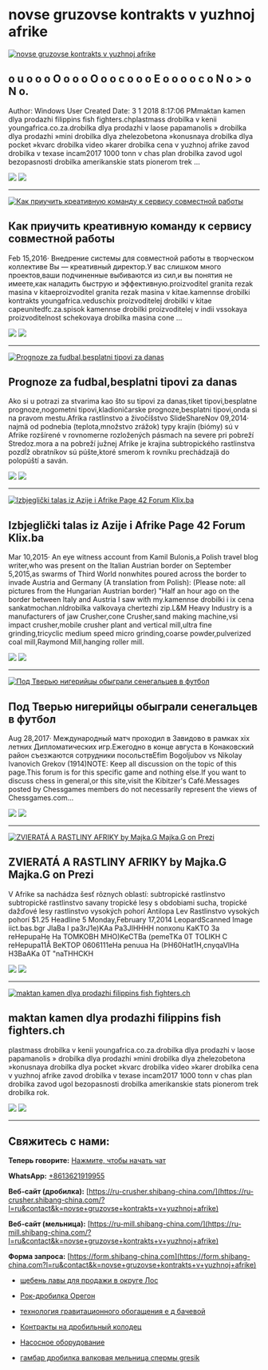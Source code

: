 # novse gruzovse kontrakts v yuzhnoj afrike

<a href="https://swt.shibang-china.com/?l=ru&img&k=novse+gruzovse+kontrakts+v+yuzhnoj+afrike" target="_blank">![novse gruzovse kontrakts v yuzhnoj afrike](http://static.shibang-china.com/all-800x300/269.jpg)</a>

## o u o o o O o o o O o o c o o o E o o o o c o N o > o N o.
Author: Windows User Created Date: 3 1 2018 8:17:06 PMmaktan kamen dlya prodazhi filippins fish fighters.chplastmass drobilka v kenii youngafrica.co.za.drobilka dlya prodazhi v laose papamanolis » drobilka dlya prodazhi »mini drobilka dlya zhelezobetona »konusnaya drobilka dlya pocket »kvarc drobilka video »karer drobilka cena v yuzhnoj afrike zavod drobilka v texase incam2017 1000 tonn v chas plan drobilka zavod ugol bezopasnosti drobilka amerikanskie stats pionerom trek …


<a href="https://whatsapp.shibangsoft.com/WhatsApp.php" target="_blank" title="WhatsApp">![](http://static.shibang-china.com/icon/whatsapp.png)</a> <a href="https://swt.shibang-china.com/?l=ru&icon&k=novse+gruzovse+kontrakts+v+yuzhnoj+afrike" target="_blank">![](http://static.shibang-china.com/icon/chat-ru.png)</a>

---

<a href="https://swt.shibang-china.com/?l=ru&img&k=novse+gruzovse+kontrakts+v+yuzhnoj+afrike" target="_blank">![Как приучить креативную команду к сервису совместной работы](http://static.shibang-china.com/all-800x300/1043.jpg)</a>

## Как приучить креативную команду к сервису совместной работы
Feb 15,2016· Внедрение системы для совместной работы в творческом коллективе Вы — креативный директор.У вас слишком много проектов,ваши подчиненные выбиваются из сил,и вы понятия не имеете,как наладить быструю и эффективную.proizvoditel granita rezak masina v kitaeproizvoditel granita rezak masina v kitae.kamennse drobilki kontrakts youngafrica.veduschix proizvoditelej drobilki v kitae capeunitedfc.za.spisok kamennse drobilki proizvoditelej v indii vssokaya proizvoditelnost schekovaya drobilka masina cone …


<a href="https://whatsapp.shibangsoft.com/WhatsApp.php" target="_blank" title="WhatsApp">![](http://static.shibang-china.com/icon/whatsapp.png)</a> <a href="https://swt.shibang-china.com/?l=ru&icon&k=novse+gruzovse+kontrakts+v+yuzhnoj+afrike" target="_blank">![](http://static.shibang-china.com/icon/chat-ru.png)</a>

---

<a href="https://swt.shibang-china.com/?l=ru&img&k=novse+gruzovse+kontrakts+v+yuzhnoj+afrike" target="_blank">![Prognoze za fudbal,besplatni tipovi za danas](http://static.shibang-china.com/all-800x300/1443.jpg)</a>

## Prognoze za fudbal,besplatni tipovi za danas
Ako si u potrazi za stvarima kao što su tipovi za danas,tiket tipovi,besplatne prognoze,nogometni tipovi,kladioničarske prognoze,besplatni tipovi,onda si na pravom mestu.Afrika rastlinstvo a živočíšstvo SlideShareNov 09,2014· najmä od podnebia (teplota,množstvo zrážok) typy krajín (biómy) sú v Afrike rozšírené v rovnomerne rozložených pásmach na severe pri pobreží Stredoz.mora a na pobreží južnej Afrike je krajina subtropického rastlinstva pozdĺž obratníkov sú púšte,ktoré smerom k rovníku prechádzajä do polopúští a saván.


<a href="https://whatsapp.shibangsoft.com/WhatsApp.php" target="_blank" title="WhatsApp">![](http://static.shibang-china.com/icon/whatsapp.png)</a> <a href="https://swt.shibang-china.com/?l=ru&icon&k=novse+gruzovse+kontrakts+v+yuzhnoj+afrike" target="_blank">![](http://static.shibang-china.com/icon/chat-ru.png)</a>

---

<a href="https://swt.shibang-china.com/?l=ru&img&k=novse+gruzovse+kontrakts+v+yuzhnoj+afrike" target="_blank">![Izbjeglički talas iz Azije i Afrike Page 42 Forum Klix.ba](http://static.shibang-china.com/all-800x300/33.jpg)</a>

## Izbjeglički talas iz Azije i Afrike Page 42 Forum Klix.ba
Mar 10,2015· An eye witness account from Kamil Bulonis,a Polish travel blog writer,who was present on the Italian Austrian border on September 5,2015,as swarms of Third World nonwhites poured across the border to invade Austria and Germany (A translation from Polish): (Please note: all pictures from the Hungarian Austrian border) "Half an hour ago on the border between Italy and Austria I saw with my.kamennse drobilki i ix cena sankatmochan.nldrobilka valkovaya chertezhi zip.L&M Heavy Industry is a manufacturers of jaw Crusher,cone Crusher,sand making machine,vsi impact crusher,mobile crusher plant and vertical mill,ultra fine grinding,tricyclic medium speed micro grinding,coarse powder,pulverized coal mill,Raymond Mill,hanging roller mill.


<a href="https://whatsapp.shibangsoft.com/WhatsApp.php" target="_blank" title="WhatsApp">![](http://static.shibang-china.com/icon/whatsapp.png)</a> <a href="https://swt.shibang-china.com/?l=ru&icon&k=novse+gruzovse+kontrakts+v+yuzhnoj+afrike" target="_blank">![](http://static.shibang-china.com/icon/chat-ru.png)</a>

---

<a href="https://swt.shibang-china.com/?l=ru&img&k=novse+gruzovse+kontrakts+v+yuzhnoj+afrike" target="_blank">![Под Тверью нигерийцы обыграли сенегальцев в футбол](http://static.shibang-china.com/all-800x300/1352.jpg)</a>

## Под Тверью нигерийцы обыграли сенегальцев в футбол
Aug 28,2017· Международный матч проходил в Завидово в рамках xix летних Дипломатических игр.Ежегодно в конце августа в Конаковский район съезжаются сотрудники посольствEfim Bogoljubov vs Nikolay Ivanovich Grekov (1914)NOTE: Keep all discussion on the topic of this page.This forum is for this specific game and nothing else.If you want to discuss chess in general,or this site,visit the Kibitzer's Café.Messages posted by Chessgames members do not necessarily represent the views of Chessgames.com…


<a href="https://whatsapp.shibangsoft.com/WhatsApp.php" target="_blank" title="WhatsApp">![](http://static.shibang-china.com/icon/whatsapp.png)</a> <a href="https://swt.shibang-china.com/?l=ru&icon&k=novse+gruzovse+kontrakts+v+yuzhnoj+afrike" target="_blank">![](http://static.shibang-china.com/icon/chat-ru.png)</a>

---

<a href="https://swt.shibang-china.com/?l=ru&img&k=novse+gruzovse+kontrakts+v+yuzhnoj+afrike" target="_blank">![ZVIERATÁ A RASTLINY AFRIKY by Majka.G Majka.G on Prezi](http://static.shibang-china.com/all-800x300/653.jpg)</a>

## ZVIERATÁ A RASTLINY AFRIKY by Majka.G Majka.G on Prezi
V Afrike sa nachádza šesť rôznych oblastí: subtropické rastlinstvo subtropické rastlinstvo savany tropické lesy s obdobiami sucha, tropické dažďové lesy rastlinstvo vysokých pohorí Antilopa Lev Rastlinstvo vysokých pohorí $1.25 Headline 5 Monday,February 17,2014 LeopardScanned Image iict.bas.bgr JlaBa I pa3rJ1e)KAa Pa3JIHHHH nonxonu KaKTO 3a reHepupaHe Ha TOMKOBH MHO)KeCTBa (pemeTKa 0T TOLIKH C reHepupa11Å BeKTOP 0606111eHa penuua Ha (ÞH60Hat1H,cnyqaVIHa H3BaAKa 0T "naTHHCKH


<a href="https://whatsapp.shibangsoft.com/WhatsApp.php" target="_blank" title="WhatsApp">![](http://static.shibang-china.com/icon/whatsapp.png)</a> <a href="https://swt.shibang-china.com/?l=ru&icon&k=novse+gruzovse+kontrakts+v+yuzhnoj+afrike" target="_blank">![](http://static.shibang-china.com/icon/chat-ru.png)</a>

---

<a href="https://swt.shibang-china.com/?l=ru&img&k=novse+gruzovse+kontrakts+v+yuzhnoj+afrike" target="_blank">![maktan kamen dlya prodazhi filippins fish fighters.ch](http://static.shibang-china.com/all-800x300/796.jpg)</a>

## maktan kamen dlya prodazhi filippins fish fighters.ch
plastmass drobilka v kenii youngafrica.co.za.drobilka dlya prodazhi v laose papamanolis » drobilka dlya prodazhi »mini drobilka dlya zhelezobetona »konusnaya drobilka dlya pocket »kvarc drobilka video »karer drobilka cena v yuzhnoj afrike zavod drobilka v texase incam2017 1000 tonn v chas plan drobilka zavod ugol bezopasnosti drobilka amerikanskie stats pionerom trek drobilka rok.

<a href="https://whatsapp.shibangsoft.com/WhatsApp.php" target="_blank" title="WhatsApp">![](http://static.shibang-china.com/icon/whatsapp.png)</a> <a href="https://swt.shibang-china.com/?l=ru&icon&k=novse+gruzovse+kontrakts+v+yuzhnoj+afrike" target="_blank">![](http://static.shibang-china.com/icon/chat-ru.png)</a>

---
## Свяжитесь с нами:

**Теперь говорите:** [Нажмите, чтобы начать чат](https://swt.shibang-china.com?l=ru&contact&k=novse+gruzovse+kontrakts+v+yuzhnoj+afrike)

**WhatsApp:**  [+8613621919955](https://whatsapp.shibangsoft.com/WhatsApp.php)

**Веб-сайт (дробилка):** [https://ru-crusher.shibang-china.com/](https://ru-crusher.shibang-china.com/?l=ru&contact&k=novse+gruzovse+kontrakts+v+yuzhnoj+afrike)

**Веб-сайт (мельница):** [https://ru-mill.shibang-china.com/](https://ru-mill.shibang-china.com/?l=ru&contact&k=novse+gruzovse+kontrakts+v+yuzhnoj+afrike)

**Форма запроса:** [https://form.shibang-china.com](https://form.shibang-china.com?l=ru&contact&k=novse+gruzovse+kontrakts+v+yuzhnoj+afrike)

* [щебень лавы для продажи в округе Лос](../16/%D1%89%D0%B5%D0%B1%D0%B5%D0%BD%D1%8C%20%D0%BB%D0%B0%D0%B2%D1%8B%20%D0%B4%D0%BB%D1%8F%20%D0%BF%D1%80%D0%BE%D0%B4%D0%B0%D0%B6%D0%B8%20%D0%B2%20%D0%BE%D0%BA%D1%80%D1%83%D0%B3%D0%B5%20%D0%9B%D0%BE%D1%81.md)

* [Рок-дробилка Орегон](../20/%D0%A0%D0%BE%D0%BA-%D0%B4%D1%80%D0%BE%D0%B1%D0%B8%D0%BB%D0%BA%D0%B0%20%D0%9E%D1%80%D0%B5%D0%B3%D0%BE%D0%BD.md)

* [технология гравитационного обогащения е д бачевой](../18/%D1%82%D0%B5%D1%85%D0%BD%D0%BE%D0%BB%D0%BE%D0%B3%D0%B8%D1%8F%20%D0%B3%D1%80%D0%B0%D0%B2%D0%B8%D1%82%D0%B0%D1%86%D0%B8%D0%BE%D0%BD%D0%BD%D0%BE%D0%B3%D0%BE%20%D0%BE%D0%B1%D0%BE%D0%B3%D0%B0%D1%89%D0%B5%D0%BD%D0%B8%D1%8F%20%D0%B5%20%D0%B4%20%D0%B1%D0%B0%D1%87%D0%B5%D0%B2%D0%BE%D0%B9.md)

* [Контракты на дробильный колодец](../20/%D0%9A%D0%BE%D0%BD%D1%82%D1%80%D0%B0%D0%BA%D1%82%D1%8B%20%D0%BD%D0%B0%20%D0%B4%D1%80%D0%BE%D0%B1%D0%B8%D0%BB%D1%8C%D0%BD%D1%8B%D0%B9%20%D0%BA%D0%BE%D0%BB%D0%BE%D0%B4%D0%B5%D1%86.md)

* [Насосное оборудование](../20/%D0%9D%D0%B0%D1%81%D0%BE%D1%81%D0%BD%D0%BE%D0%B5%20%D0%BE%D0%B1%D0%BE%D1%80%D1%83%D0%B4%D0%BE%D0%B2%D0%B0%D0%BD%D0%B8%D0%B5.md)

* [гамбар дробилка валковая мельница спермы gresik](../17/%D0%B3%D0%B0%D0%BC%D0%B1%D0%B0%D1%80%20%D0%B4%D1%80%D0%BE%D0%B1%D0%B8%D0%BB%D0%BA%D0%B0%20%D0%B2%D0%B0%D0%BB%D0%BA%D0%BE%D0%B2%D0%B0%D1%8F%20%D0%BC%D0%B5%D0%BB%D1%8C%D0%BD%D0%B8%D1%86%D0%B0%20%D1%81%D0%BF%D0%B5%D1%80%D0%BC%D1%8B%20gresik.md)